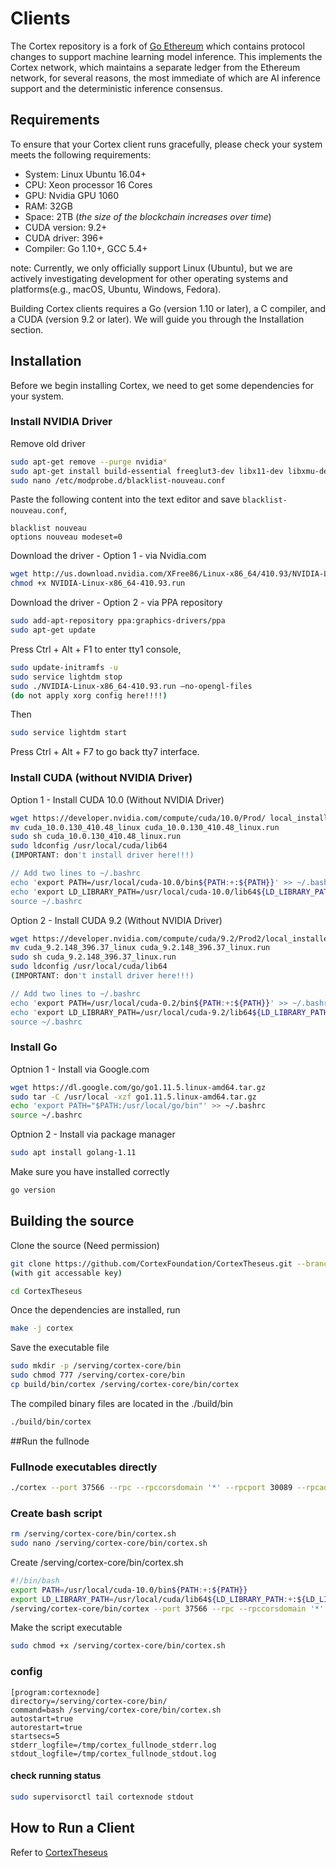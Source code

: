 # Clients

The Cortex repository is a fork of [Go Ethereum](https://github.com/ethereum/go-ethereum>) which contains protocol changes to support machine learning model inference. This implements the Cortex network, which maintains a separate ledger from the Ethereum network, for several reasons, the most immediate of which are AI inference support and the deterministic inference consensus.

## Requirements

To ensure that your Cortex client runs gracefully, please check your system meets the following requirements:

- System: Linux Ubuntu 16.04+
- CPU: Xeon processor 16 Cores 
- GPU: Nvidia GPU 1060
- RAM: 32GB
- Space: 2TB  (*the size of the blockchain increases over time*)
- CUDA version: 9.2+
- CUDA driver: 396+
- Compiler: Go 1.10+, GCC 5.4+

note: Currently, we only officially support Linux (Ubuntu), but we are actively investigating development for other operating systems and platforms(e.g., macOS, Ubuntu, Windows, Fedora). 

Building Cortex clients requires a Go (version 1.10 or later), a C compiler, and a CUDA (version 9.2 or later). We will guide you through the Installation section.

## Installation

Before we begin installing Cortex, we need to get some dependencies for your system.

### Install NVIDIA Driver

Remove old driver

```bash
sudo apt-get remove --purge nvidia*
sudo apt-get install build-essential freeglut3-dev libx11-dev libxmu-dev libxi-dev libgl1-mesa-glx libglu1-mesa libglu1-mesa-dev
sudo nano /etc/modprobe.d/blacklist-nouveau.conf
```

Paste the following content into the text editor and save `blacklist-nouveau.conf`,

    blacklist nouveau
    options nouveau modeset=0

Download the driver - Option 1 - via Nvidia.com

```bash
wget http://us.download.nvidia.com/XFree86/Linux-x86_64/410.93/NVIDIA-Linux-x86_64-410.93.run
chmod +x NVIDIA-Linux-x86_64-410.93.run
```

Download the driver - Option 2 - via PPA repository

```bash
sudo add-apt-repository ppa:graphics-drivers/ppa
sudo apt-get update 
```


Press Ctrl + Alt + F1 to enter tty1 console,

```bash
sudo update-initramfs -u
sudo service lightdm stop
sudo ./NVIDIA-Linux-x86_64-410.93.run –no-opengl-files
(do not apply xorg config here!!!!)
```
Then

```bash
sudo service lightdm start
```

Press Ctrl + Alt + F7 to go back tty7 interface.

### Install CUDA (without NVIDIA Driver)

Option 1 - Install CUDA 10.0 (Without NVIDIA Driver)

```bash
wget https://developer.nvidia.com/compute/cuda/10.0/Prod/ local_installers/cuda_10.0.130_410.48_linux
mv cuda_10.0.130_410.48_linux cuda_10.0.130_410.48_linux.run
sudo sh cuda_10.0.130_410.48_linux.run
sudo ldconfig /usr/local/cuda/lib64
(IMPORTANT: don't install driver here!!!)

// Add two lines to ~/.bashrc
echo 'export PATH=/usr/local/cuda-10.0/bin${PATH:+:${PATH}}' >> ~/.bashrc
echo 'export LD_LIBRARY_PATH=/usr/local/cuda-10.0/lib64${LD_LIBRARY_PATH:+:${LD_LIBRARY_PATH}}' >> ~/.bashrc
source ~/.bashrc
```

Option 2 - Install CUDA 9.2 (Without NVIDIA Driver)

```bash
wget https://developer.nvidia.com/compute/cuda/9.2/Prod2/local_installers/cuda_9.2.148_396.37_linux
mv cuda_9.2.148_396.37_linux cuda_9.2.148_396.37_linux.run
sudo sh cuda_9.2.148_396.37_linux.run
sudo ldconfig /usr/local/cuda/lib64
(IMPORTANT: don't install driver here!!!)

// Add two lines to ~/.bashrc
echo 'export PATH=/usr/local/cuda-0.2/bin${PATH:+:${PATH}}' >> ~/.bashrc
echo 'export LD_LIBRARY_PATH=/usr/local/cuda-9.2/lib64${LD_LIBRARY_PATH:+:${LD_LIBRARY_PATH}}' >> ~/.bashrc
source ~/.bashrc
```


### Install Go 

Optnion 1 - Install via Google.com

```bash
wget https://dl.google.com/go/go1.11.5.linux-amd64.tar.gz
sudo tar -C /usr/local -xzf go1.11.5.linux-amd64.tar.gz
echo 'export PATH="$PATH:/usr/local/go/bin"' >> ~/.bashrc
source ~/.bashrc
```

Optnion 2 - Install via package manager

```bash
sudo apt install golang-1.11
```

Make sure you have installed correctly

```bash
go version
```

## Building the source

Clone the source (Need permission)

```bash
git clone https://github.com/CortexFoundation/CortexTheseus.git --branch dev
(with git accessable key)

cd CortexTheseus
```

Once the dependencies are installed, run

```bash
make -j cortex
```

Save the executable file

```bash
sudo mkdir -p /serving/cortex-core/bin
sudo chmod 777 /serving/cortex-core/bin
cp build/bin/cortex /serving/cortex-core/bin/cortex
```

The compiled binary files are located in the ./build/bin

```bash
./build/bin/cortex
```


##Run the fullnode
### Fullnode executables directly

```bash
./cortex --port 37566 --rpc --rpccorsdomain '*' --rpcport 30089 --rpcaddr 127.0.0.1 --rpcapi web3,eth,ctx,miner,net,txpool --verbosity 4 --gcmode archive
```

### Create bash script

```bash
rm /serving/cortex-core/bin/cortex.sh
sudo nano /serving/cortex-core/bin/cortex.sh
```

Create /serving/cortex-core/bin/cortex.sh

```bash
#!/bin/bash
export PATH=/usr/local/cuda-10.0/bin${PATH:+:${PATH}}
export LD_LIBRARY_PATH=/usr/local/cuda/lib64${LD_LIBRARY_PATH:+:${LD_LIBRARY_PATH}}
/serving/cortex-core/bin/cortex --port 37566 --rpc --rpccorsdomain '*' --rpcport 30089 --rpcaddr 127.0.0.1 --rpcapi web3,eth,ctx,miner,net,txpool --verbosity 4 --gcmode archive
```

Make the script executable

```bash
sudo chmod +x /serving/cortex-core/bin/cortex.sh
```

### config

    [program:cortexnode]
    directory=/serving/cortex-core/bin/
    command=bash /serving/cortex-core/bin/cortex.sh
    autostart=true
    autorestart=true
    startsecs=5
    stderr_logfile=/tmp/cortex_fullnode_stderr.log
    stdout_logfile=/tmp/cortex_fullnode_stdout.log

#### check running status

```bash
sudo supervisorctl tail cortexnode stdout
```

## How to Run a Client

Refer to [CortexTheseus](https://github.com/CortexFoundation/CortexTheseus)